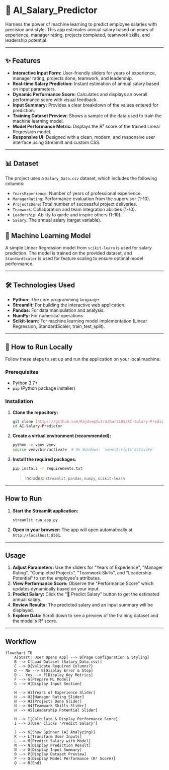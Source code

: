 # 🚀 AI_Salary_Predictor

Harness the power of machine learning to predict employee salaries with precision and style. This app estimates annual salary based on years of experience, manager rating, projects completed, teamwork skills, and leadership potential.

---

## ✨ Features

* **Interactive Input Form:** User-friendly sliders for years of experience, manager rating, projects done, teamwork, and leadership.
* **Real-time Salary Prediction:** Instant estimation of annual salary based on input parameters.
* **Dynamic Performance Score:** Calculates and displays an overall performance score with visual feedback.
* **Input Summary:** Provides a clear breakdown of the values entered for prediction.
* **Training Dataset Preview:** Shows a sample of the data used to train the machine learning model.
* **Model Performance Metric:** Displays the R² score of the trained Linear Regression model.
* **Responsive UI:** Designed with a clean, modern, and responsive user interface using Streamlit and custom CSS.

---

## 📊 Dataset

The project uses a `Salary_Data.csv` dataset, which includes the following columns:

* `YearsExperience`: Number of years of professional experience.
* `ManagerRating`: Performance evaluation from the supervisor (1-10).
* `ProjectsDone`: Total number of successful project deliveries.
* `Teamwork`: Collaboration and team integration abilities (1-10).
* `Leadership`: Ability to guide and inspire others (1-10).
* `Salary`: The annual salary (target variable).

## 🧠 Machine Learning Model

A simple Linear Regression model from `scikit-learn` is used for salary prediction. The model is trained on the provided dataset, and `StandardScaler` is used for feature scaling to ensure optimal model performance.

---

## 🛠️ Technologies Used

* **Python:** The core programming language.
* **Streamlit:** For building the interactive web application.
* **Pandas:** For data manipulation and analysis.
* **NumPy:** For numerical operations.
* **Scikit-learn:** For machine learning model implementation (Linear Regression, StandardScaler, train_test_split).

---

## 🚀 How to Run Locally

Follow these steps to set up and run the application on your local machine:

### Prerequisites

* Python 3.7+
* `pip` (Python package installer)

### Installation

1.  **Clone the repository:**
    ```bash
    git clone [https://github.com/RajdeepSutradhar5105/AI-Salary-Predictor.git](https://github.com/your-username/AI-Salary-Predictor.git)
    cd AI-Salary-Predictor
    ```

2.  **Create a virtual environment (recommended):**
    ```bash
    python -m venv venv
    source venv/bin/activate  # On Windows: `venv\Scripts\activate`
    ```

3.  **Install the required packages:**
    ```bash
    pip install -r requirements.txt
    ```

    > Includes: `streamlit`, `pandas`, `numpy`, `scikit-learn`

---

## How to Run

1.  **Start the Streamlit application:**
    ```bash
    streamlit run app.py
    ```

2.  **Open in your browser:**
    The app will open automatically at `http://localhost:8501`.

---

## Usage

1.  **Adjust Parameters:** Use the sliders for "Years of Experience", "Manager Rating", "Completed Projects", "Teamwork Skills", and "Leadership Potential" to set the employee's attributes.
2.  **View Performance Score:** Observe the "Performance Score" which updates dynamically based on your input.
3.  **Predict Salary:** Click the "🚀 Predict Salary" button to get the estimated annual salary.
4.  **Review Results:** The predicted salary and an input summary will be displayed.
5.  **Explore Data:** Scroll down to see a preview of the training dataset and the model's R² score.

---

## Workflow
```mermaid
flowchart TD
    A[Start: User Opens App] --> B[Page Configuration & Styling]
    B --> C[Load Dataset (Salary_Data.csv)]
    C --> D{Validate Required Columns?}
    D -- No --> E[Display Error & Stop]
    D -- Yes --> F[Display Key Metrics]
    F --> G[Prepare ML Model]
    G --> H[Display Input Section]

    H --> H1[Years of Experience Slider]
    H --> H2[Manager Rating Slider]
    H --> H3[Projects Done Slider]
    H --> H4[Teamwork Skills Slider]
    H --> H5[Leadership Potential Slider]

    H --> I[Calculate & Display Performance Score]
    I --> J[User Clicks 'Predict Salary']

    J --> K[Show Spinner (AI Analyzing)]
    K --> L[Transform User Inputs]
    L --> M[Predict Salary with Model]
    M --> N[Display Prediction Result]
    N --> O[Display Input Summary]
    O --> P[Display Dataset Preview]
    P --> Q[Display Model Performance (R² Score)]
    Q --> R[End]
